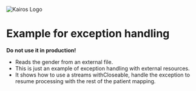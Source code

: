 ![Kairos Logo](https://www.kairos.de/app/uploads/kairos-logo-blue_iqvia.png "Kairos Logo")

Example for exception handling
========================
**Do not use it in production!**

* Reads the gender from an external file.
* This is just an example of exception handling with external resources.
* It shows how to use a streams withCloseable, handle the exception to resume processing with the rest of the patient mapping.  
